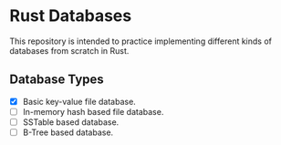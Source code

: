 # Rust Databases

This repository is intended to practice implementing different kinds of databases from scratch in Rust.


## Database Types
- [x] Basic key-value file database.
- [ ] In-memory hash based file database.
- [ ] SSTable based database.
- [ ] B-Tree based database.
